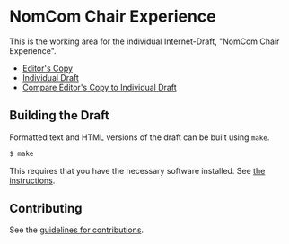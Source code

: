 # NomCom Chair Experience

This is the working area for the individual Internet-Draft, "NomCom Chair Experience".

* [Editor's Copy](https://chaos-onc.github.io/nomcom-chair-experience/#go.draft-chaos-nomcom-chair-experience.html)
* [Individual Draft](https://tools.ietf.org/html/draft-chaos-nomcom-chair-experience)
* [Compare Editor's Copy to Individual Draft](https://chaos-onc.github.io/nomcom-chair-experience/#go.draft-chaos-nomcom-chair-experience.diff)

## Building the Draft

Formatted text and HTML versions of the draft can be built using `make`.

```sh
$ make
```

This requires that you have the necessary software installed.  See
[the instructions](https://github.com/martinthomson/i-d-template/blob/master/doc/SETUP.md).


## Contributing

See the
[guidelines for contributions](https://github.com/chaos-onc/nomcom-chair-experience/blob/master/CONTRIBUTING.md).
